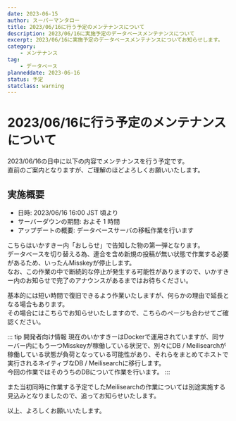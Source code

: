 ```yaml
---
date: 2023-06-15
author: スーパーマンタロー
title: 2023/06/16に行う予定のメンテナンスについて
description: 2023/06/16に実施予定のデータベースメンテナンスについて
excerpt: 2023/06/16に実施予定のデータベースメンテナンスについてお知らせします。
category:
    - メンテナンス
tag:
    - データベース
planneddate: 2023-06-16
status: 予定
statclass: warning
---
```


# 2023/06/16に行う予定のメンテナンスについて

2023/06/16の日中に以下の内容でメンテナンスを行う予定です。  
直前のご案内となりますが、ご理解のほどよろしくお願いいたします。

## 実施概要

- 日時: 2023/06/16 16:00 JST 頃より
- サーバーダウンの期間: およそ 1 時間
- アップデートの概要: データベースサーバの移転作業を行います

こちらはいかすきー内「おしらせ」で告知した物の第一弾となります。  
データベースを切り替える為、連合を含め新規の投稿が無い状態で作業する必要があるため、いったんMisskeyが停止します。  
なお、この作業の中で断続的な停止が発生する可能性がありますので、いかすきー内のお知らせで完了のアナウンスがあるまではお待ちください。

基本的には短い時間で復旧できるよう作業いたしますが、何らかの理由で延長となる場合もあります。  
その場合にはこちらでお知らせいたしますので、こちらのページも合わせてご確認ください。

::: tip 開発者向け情報
現在のいかすきーはDockerで運用されていますが、同サーバー内にもう一つMisskeyが稼働している状況で、別々にDB / Meilisearchが稼働している状態が負荷となっている可能性があり、それらをまとめてホストで実行されるネイティブなDB / Meilisearchに移行します。  
今回の作業ではそのうちのDBについて作業を行います。
:::

また当初同時に作業する予定でしたMeilisearchの作業については別途実施する見込みとなりましたので、追ってお知らせいたします。

以上、よろしくお願いいたします。
